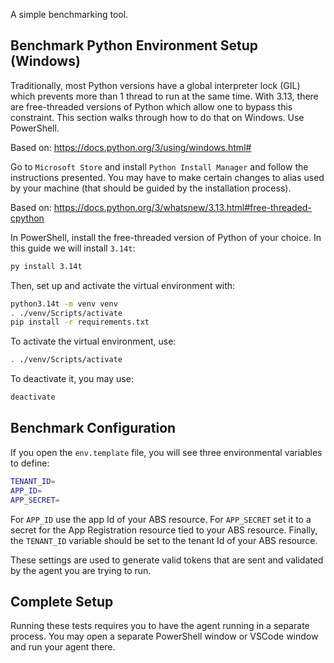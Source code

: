 A simple benchmarking tool.

## Benchmark Python Environment Setup (Windows)

Traditionally, most Python versions have a global interpreter lock (GIL) which prevents
more than 1 thread to run at the same time. With 3.13, there are free-threaded versions
of Python which allow one to bypass this constraint. This section walks through how
to do that on Windows. Use PowerShell.

Based on: https://docs.python.org/3/using/windows.html#

Go to `Microsoft Store` and install `Python Install Manager` and follow the instructions
presented. You may have to make certain changes to alias used by your machine (that
should be guided by the installation process).

Based on: https://docs.python.org/3/whatsnew/3.13.html#free-threaded-cpython

In PowerShell, install the free-threaded version of Python of your choice. In this guide
we will install `3.14t`:

```bash
py install 3.14t
```

Then, set up and activate the virtual environment with:

```bash
python3.14t -m venv venv
. ./venv/Scripts/activate
pip install -r requirements.txt
```

To activate the virtual environment, use:

```bash
. ./venv/Scripts/activate
```

To deactivate it, you may use:

```bash
deactivate
```

## Benchmark Configuration

If you open the `env.template` file, you will see three environmental variables to define:

```bash
TENANT_ID=
APP_ID=
APP_SECRET=
```

For `APP_ID` use the app Id of your ABS resource. For `APP_SECRET` set it to a secret
for the App Registration resource tied to your ABS resource. Finally, the `TENANT_ID`
variable should be set to the tenant Id of your ABS resource.

These settings are used to generate valid tokens that are sent and validated by the
agent you are trying to run.

## Complete Setup

Running these tests requires you to have the agent running in a separate process. You
may open a separate PowerShell window or VSCode window and run your agent there.